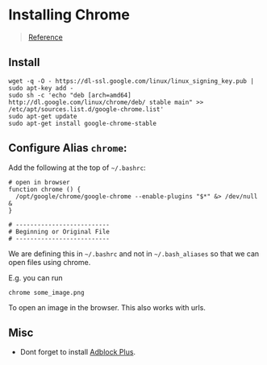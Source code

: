 # Installing Chrome
> [Reference](http://askubuntu.com/questions/510056/how-to-install-google-chrome)

## Install
```shell
wget -q -O - https://dl-ssl.google.com/linux/linux_signing_key.pub | sudo apt-key add - 
sudo sh -c 'echo "deb [arch=amd64] http://dl.google.com/linux/chrome/deb/ stable main" >> /etc/apt/sources.list.d/google-chrome.list'
sudo apt-get update 
sudo apt-get install google-chrome-stable
```

## Configure Alias `chrome`:
Add the following at the top of `~/.bashrc`:
```shell
# open in browser
function chrome () {
  /opt/google/chrome/google-chrome --enable-plugins "$*" &> /dev/null &
}

# --------------------------
# Beginning or Original File
# --------------------------
```
We are defining this in `~/.bashrc` and not in `~/.bash_aliases` so that we can open files using chrome.

E.g. you can run
```shell
chrome some_image.png
```
To open an image in the browser. This also works with urls.

## Misc
* Dont forget to install [Adblock Plus](https://chrome.google.com/webstore/detail/adblock-plus/cfhdojbkjhnklbpkdaibdccddilifddb).
